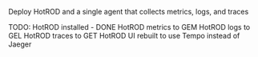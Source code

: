 Deploy HotROD and a single agent that collects metrics, logs, and traces

TODO:
HotROD installed - DONE
HotROD metrics to GEM
HotROD logs to GEL
HotROD traces to GET
HotROD UI rebuilt to use Tempo instead of Jaeger
